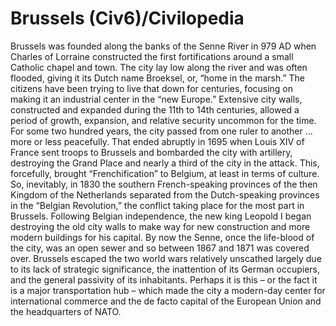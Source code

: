 # Brussels (Civ6)/Civilopedia

Brussels was founded along the banks of the Senne River in 979 AD when Charles of Lorraine constructed the first fortifications around a small Catholic chapel and town. The city lay low along the river and was often flooded, giving it its Dutch name Broeksel, or, “home in the marsh.” The citizens have been trying to live that down for centuries, focusing on making it an industrial center in the “new Europe.” Extensive city walls, constructed and expanded during the 11th to 14th centuries, allowed a period of growth, expansion, and relative security uncommon for the time.
For some two hundred years, the city passed from one ruler to another … more or less peacefully. That ended abruptly in 1695 when Louis XIV of France sent troops to Brussels and bombarded the city with artillery, destroying the Grand Place and nearly a third of the city in the attack. This, forcefully, brought “Frenchification” to Belgium, at least in terms of culture.
So, inevitably, in 1830 the southern French-speaking provinces of the then Kingdom of the Netherlands separated from the Dutch-speaking provinces in the “Belgian Revolution,” the conflict taking place for the most part in Brussels. Following Belgian independence, the new king Leopold I began destroying the old city walls to make way for new construction and more modern buildings for his capital. By now the Senne, once the life-blood of the city, was an open sewer and so between 1867 and 1871 was covered over.
Brussels escaped the two world wars relatively unscathed largely due to its lack of strategic significance, the inattention of its German occupiers, and the general passivity of its inhabitants. Perhaps it is this – or the fact it is a major transportation hub – which made the city a modern-day center for international commerce and the de facto capital of the European Union and the headquarters of NATO.